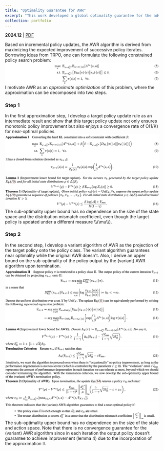 ```yaml
---
title: "Optimality Guarantee for AWR"
excerpt: "This work developed a global optimality guarantee for the advantage-weighted regression (AWR) in the tabular setting. <br/><img src='/images/AWR/AWR_paper.png'>"
collection: portfolio
---
```


**2024.12**  \|  [PDF](https://ycz0512.github.io/assets/AWR_Guarantees.pdf)

Based on incremental policy updates, the AWR algorithm is derived from maximizing the expected improvement of successive policy iterates.
Borrowing ideas from TRPO, one can formulate the following constrained policy search problem:
<img src='/images/AWR/constrained_PS.png'>
I motivate AWR as an *approximate optimization* of this problem, where the approximation can be decomposed into two steps.

### Step 1
In the first approximation step, I develop a target policy update rule as an intermediate result
and show that this target policy update not only ensures monotonic policy improvement
but also enjoys a convergence rate of O(1/K) for near-optimal policies.
<img src='/images/AWR/approx_1.png'>

<img src='/images/AWR/lemma_1.png'>

<img src='/images/AWR/thm_1.png'>
The sub-optimality upper bound has no dependence on the size of the state space and the distribution mismatch coefficient,
even though the target policy is updated under a different measure \\(\mu\\).

### Step 2
In the second step, I develop a variant algorithm of AWR as the projection of the target policy onto the policy class.
The variant algorithm guarantees near optimality while the original AWR doesn't.
Also, I derive an upper bound on the sub-optimality of the policy output by the (variant) AWR algorithm upon termination.
<img src='/images/AWR/approx_2.png'>
<img src='/images/AWR/AWR_update.png'>

<img src='/images/AWR/lemma_4.png'>
<img src='/images/AWR/delta_plus.png'>

<img src='/images/AWR/termination_criterion.png'>

<img src='/images/AWR/thm_2.png'>
<img src='/images/AWR/conditions.png'>
The sub-optimality upper bound has no dependence on the size of the state and action space.
Note that there is no convergence guarantee for the (variant) AWR algorithm since in each iteration 
the output policy doesn’t guarantee to achieve improvement (lemma 4) due to the incorporation of the approximation II.
